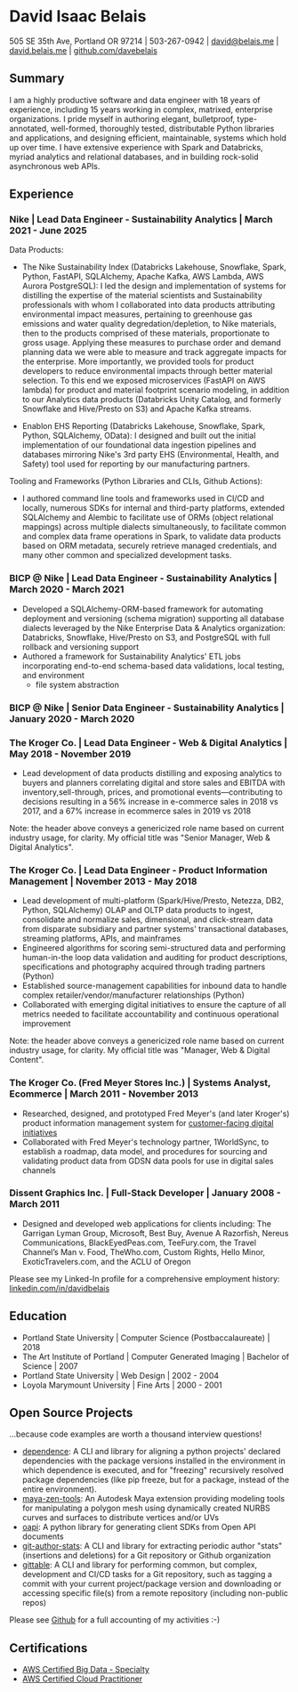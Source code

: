 # David Isaac Belais

505 SE 35th Ave, Portland OR 97214  |  503-267-0942  |
[david@belais.me](mailto:david@belais.me) |
[david.belais.me](https://david.belais.me) |
[github.com/davebelais](https://github.com/davebelais)

## Summary

I am a highly productive software and data engineer with 18 years of
experience, including 15 years working in complex, matrixed, enterprise
organizations. I pride myself in authoring elegant, bulletproof,
type-annotated, well-formed, thoroughly tested, distributable Python
libraries and applications, and designing efficient, maintainable, systems
which hold up over time. I have extensive experience with Spark and
Databricks, myriad analytics and relational databases, and in building
rock-solid asynchronous web APIs.

## Experience

### Nike | Lead Data Engineer - Sustainability Analytics | March 2021 - June 2025

Data Products:

-   The Nike Sustainability Index (Databricks Lakehouse, Snowflake, Spark,
    Python, FastAPI, SQLAlchemy, Apache Kafka, AWS Lambda, AWS Aurora
    PostgreSQL):
    I led the design and implementation of systems for distilling the expertise
    of the material scientists and Sustainability professionals with whom I
    collaborated into data products attributing environmental impact
    measures, pertaining to greenhouse gas emissions and water quality
    degredation/depletion, to Nike materials, then to the products comprised of
    these materials, proportionate to gross usage. Applying these measures
    to purchase order and demand planning data we were able to measure and
    track aggregate impacts for the enterprise. More importantly, we provided
    tools for product developers to reduce environmental impacts through
    better material selection. To this end we exposed microservices
    (FastAPI on AWS lambda) for product and material footprint scenario
    modeling, in addition to our Analytics data products (Databricks Unity
    Catalog, and formerly Snowflake and Hive/Presto on S3) and Apache Kafka
    streams.

-   Enablon EHS Reporting (Databricks Lakehouse, Snowflake, Spark, Python,
    SQLAlchemy, OData): I designed and built out the initial implementation of
    our foundational data ingestion pipelines and databases mirroring Nike's
    3rd party EHS (Environmental, Health, and Safety) tool used for reporting
    by our manufacturing partners.

Tooling and Frameworks (Python Libraries and CLIs, Github Actions):

-   I authored command line tools and frameworks
    used in CI/CD and locally, numerous SDKs for internal and third-party
    platforms, extended SQLAlchemy and Alembic to facilitate use of ORMs
    (object relational mappings) across multiple dialects simultaneously, to
    facilitate common and complex data frame operations in Spark, to validate
    data products based on ORM metadata, securely retrieve managed credentials,
    and many other common and specialized development tasks.

### BICP @ Nike | Lead Data Engineer - Sustainability Analytics | March 2020 - March 2021

-   Developed a SQLAlchemy-ORM-based framework for automating deployment and
    versioning (schema migration) supporting all database dialects leveraged
    by the Nike Enterprise Data & Analytics organization: Databricks,
    Snowflake, Hive/Presto on S3, and PostgreSQL with full rollback
    and versioning support
-   Authored a framework for Sustainability Analytics' ETL jobs incorporating
    end-to-end schema-based data validations, local testing, and environment
    + file system abstraction

### BICP @ Nike | Senior Data Engineer - Sustainability Analytics | January 2020 - March 2020

### The Kroger Co. | Lead Data Engineer - Web & Digital Analytics | May 2018 - November 2019

-   Lead development of data products distilling and exposing analytics to
    buyers and planners correlating digital and store sales and EBITDA with
    inventory,sell-through, prices, and promotional events&#8212;contributing
    to decisions resulting in a 56% increase in e-commerce sales in 2018 vs
    2017, and a 67% increase in ecommerce sales in 2019 vs 2018

Note: the header above conveys a genericized role name based on current
industry usage, for clarity. My official title was "Senior Manager, Web &
Digital Analytics".

### The Kroger Co. | Lead Data Engineer - Product Information Management | November 2013 - May 2018

-   Lead development of multi-platform (Spark/Hive/Presto, Netezza, DB2,
    Python, SQLAlchemy)
    OLAP and OLTP data products to ingest, consolidate and normalize sales,
    dimensional, and click-stream data from disparate subsidiary and partner
    systems' transactional databases, streaming platforms, APIs, and
    mainframes
-   Engineered algorithms for scoring semi-structured data and performing
    human-in-the loop data validation and auditing for product descriptions,
    specifications and photography acquired through trading partners (Python)
-   Established source-management capabilities for inbound data to handle complex
    retailer/vendor/manufacturer relationships (Python)
-   Collaborated with emerging digital initiatives to ensure the capture of all
    metrics needed to facilitate accountability and continuous operational
    improvement

Note: the header above conveys a genericized role name based on current
industry usage, for clarity. My official title was "Manager, Web & Digital
Content".

### The Kroger Co. (Fred Meyer Stores Inc.) | Systems Analyst, Ecommerce | March 2011 - November 2013

-   Researched, designed, and prototyped Fred Meyer's (and later Kroger's)
    product information management system for [customer-facing digital
    initiatives](https://fredmeyer.com)
-   Collaborated with Fred Meyer's technology partner, 1WorldSync, to establish a
    roadmap, data model, and procedures for sourcing and validating product data
    from GDSN data pools for use in digital sales channels

### Dissent Graphics Inc. | Full-Stack Developer | January 2008 - March 2011

-   Designed and developed web applications for clients including:
    The Garrigan Lyman Group, Microsoft, Best Buy, Avenue A Razorfish,
    Nereus Communications, BlackEyedPeas.com, TeeFury.com, the Travel Channel’s
    Man v. Food, TheWho.com, Custom Rights, Hello Minor, ExoticTravelers.com, and
    the ACLU of Oregon

Please see my Linked-In profile for a comprehensive employment history:
[linkedin.com/in/davidbelais](https://www.linkedin.com/in/davidbelais)

## Education

- Portland State University | Computer Science (Postbaccalaureate) | 2018
- The Art Institute of Portland | Computer Generated Imaging | Bachelor of
  Science | 2007
- Portland State University | Web Design | 2002 - 2004
- Loyola Marymount University | Fine Arts | 2000 - 2001

## Open Source Projects

...because code examples are worth a thousand interview questions!

-   [dependence](https://dependence.enorganic.org/):
    A CLI and library for aligning a python projects' declared dependencies with the package versions installed in the environment in which dependence is executed, and for "freezing" recursively resolved package dependencies (like pip freeze, but for a package, instead of the entire environment).
-   [maya-zen-tools](https://maya-zen-tools.enorganic.org/):
    An Autodesk Maya extension providing modeling tools for
    manipulating a polygon mesh using dynamically created NURBS curves and
    surfaces to distribute vertices and/or UVs
-   [oapi](https://oapi.enorganic.org/): A python library for generating client
    SDKs from Open API documents
-   [git-author-stats](https://github.com/enorganic/git-author-stats#git-author-stats):
    A CLI and library for extracting periodic author "stats" (insertions and
    deletions) for a Git repository or Github organization
-   [gittable](https://gittable.enorganic.org/): A CLI and library for
    performing common, but complex, development and CI/CD tasks for a Git
    repository, such as tagging a commit with your current project/package
    version and downloading or accessing specific file(s) from a remote
    repository (including non-public repos)

Please see [Github](https://github.com/davebelais) for a full accounting of my
activities :-)

## Certifications

- [AWS Certified Big Data - Specialty](https://www.youracclaim.com/badges/c9885f75-2b4e-42ea-b499-0f99eee3b7e9/public_url)
- [AWS Certified Cloud Practitioner](https://www.youracclaim.com/badges/68b84f25-96ee-4796-ac16-4c625ef4aadd/public_url)
